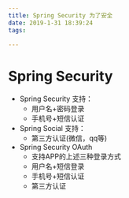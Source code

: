 ```yaml
---
title: Spring Security 为了安全
date: 2019-1-31 18:39:24
tags: 

---
```


# Spring Security

- Spring Security 支持：
  - 用户名+密码登录
  - 手机号+短信认证
- Spring Social 支持：
  - 第三方认证(微信，qq等)
- Spring Security OAuth
  - 支持APP的上述三种登录方式
  - 用户名+短信登录
  - 手机号+短信认证
  - 第三方认证



